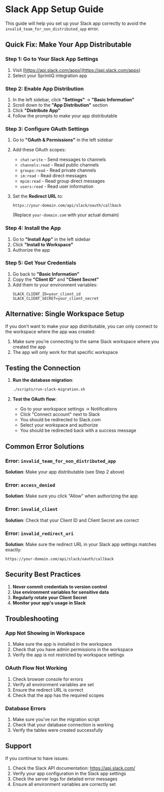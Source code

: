 # Slack App Setup Guide

This guide will help you set up your Slack app correctly to avoid the `invalid_team_for_non_distributed_app` error.

## Quick Fix: Make Your App Distributable

### Step 1: Go to Your Slack App Settings

1. Visit [https://api.slack.com/apps](https://api.slack.com/apps)
2. Select your SprintiQ integration app

### Step 2: Enable App Distribution

1. In the left sidebar, click **"Settings"** → **"Basic Information"**
2. Scroll down to the **"App Distribution"** section
3. Click **"Distribute App"**
4. Follow the prompts to make your app distributable

### Step 3: Configure OAuth Settings

1. Go to **"OAuth & Permissions"** in the left sidebar
2. Add these OAuth scopes:

   - `chat:write` - Send messages to channels
   - `channels:read` - Read public channels
   - `groups:read` - Read private channels
   - `im:read` - Read direct messages
   - `mpim:read` - Read group direct messages
   - `users:read` - Read user information

3. Set the **Redirect URL** to:
   ```
   https://your-domain.com/api/slack/oauth/callback
   ```
   (Replace `your-domain.com` with your actual domain)

### Step 4: Install the App

1. Go to **"Install App"** in the left sidebar
2. Click **"Install to Workspace"**
3. Authorize the app

### Step 5: Get Your Credentials

1. Go back to **"Basic Information"**
2. Copy the **"Client ID"** and **"Client Secret"**
3. Add them to your environment variables:
   ```
   SLACK_CLIENT_ID=your_client_id
   SLACK_CLIENT_SECRET=your_client_secret
   ```

## Alternative: Single Workspace Setup

If you don't want to make your app distributable, you can only connect to the workspace where the app was created:

1. Make sure you're connecting to the same Slack workspace where you created the app
2. The app will only work for that specific workspace

## Testing the Connection

1. **Run the database migration**:

   ```bash
   ./scripts/run-slack-migration.sh
   ```

2. **Test the OAuth flow**:
   - Go to your workspace settings → Notifications
   - Click "Connect account" next to Slack
   - You should be redirected to Slack.com
   - Select your workspace and authorize
   - You should be redirected back with a success message

## Common Error Solutions

### Error: `invalid_team_for_non_distributed_app`

**Solution**: Make your app distributable (see Step 2 above)

### Error: `access_denied`

**Solution**: Make sure you click "Allow" when authorizing the app

### Error: `invalid_client`

**Solution**: Check that your Client ID and Client Secret are correct

### Error: `invalid_redirect_uri`

**Solution**: Make sure the redirect URL in your Slack app settings matches exactly:

```
https://your-domain.com/api/slack/oauth/callback
```

## Security Best Practices

1. **Never commit credentials to version control**
2. **Use environment variables for sensitive data**
3. **Regularly rotate your Client Secret**
4. **Monitor your app's usage in Slack**

## Troubleshooting

### App Not Showing in Workspace

1. Make sure the app is installed in the workspace
2. Check that you have admin permissions in the workspace
3. Verify the app is not restricted by workspace settings

### OAuth Flow Not Working

1. Check browser console for errors
2. Verify all environment variables are set
3. Ensure the redirect URL is correct
4. Check that the app has the required scopes

### Database Errors

1. Make sure you've run the migration script
2. Check that your database connection is working
3. Verify the tables were created successfully

## Support

If you continue to have issues:

1. Check the Slack API documentation: https://api.slack.com/
2. Verify your app configuration in the Slack app settings
3. Check the server logs for detailed error messages
4. Ensure all environment variables are correctly set
